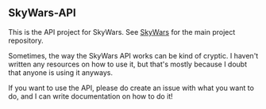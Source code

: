 SkyWars-API
-----------

This is the API project for SkyWars. See [SkyWars](https://github.com/SkyWars/SkyWars) for the main project repository.

Sometimes, the way the SkyWars API works can be kind of cryptic. I haven't written any resources on how to use it, but that's mostly because I doubt that anyone is using it anyways.

If you want to use the API, please do create an issue with what you want to do, and I can write documentation on how to do it!